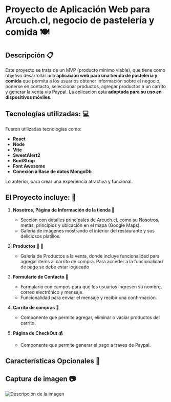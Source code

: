 # Proyecto de Aplicación Web para Arcuch.cl, negocio de pastelería y comida 🍽️

## Descripción 📋

Este proyecto se trata de un MVP (producto mínimo viable), que tiene como objetivo desarrollar una **aplicación web para una tienda de pastelería y comida** que permita a los usuarios obtener información sobre el negocio, ponerse en contacto, seleccionar productos, agregar productos a un carrito y generar la venta vía Paypal. La aplicación esta **adaptada para su uso en dispositivos móviles**.

## Tecnologías utilizadas: :computer:
Fueron utilizadas tecnologías como:
- **React**
- **Node**
- **Vite**
- **SweetAlert2**
- **BootStrap**
- **Font Awesome**
- **Conexión a Base de datos MongoDb**

Lo anterior, para crear una experiencia atractiva y funcional.

## El Proyecto incluye:  📜

1. **Nosotros, Página de Información de la tienda 🏰**
   - Sección con detalles principales de Arcuch.cl, como su Nosotros, metas, principios y ubicación en el mapa (Google Maps).
   - Galería de imágenes mostrando el interior del restaurante y sus deliciosos platillos.

2. **Productos 🍰 🥞**
   - Galería de Productos a la venta, donde incluye funcionalidad para agregar items al carrito de compra. Para acceder a la funcionalidad de pago se debe estar logueado

3. **Formulario de Contacto 📝**
   - Formulario con campos para que los usuarios ingresen su nombre, correo electrónico y mensaje.
   - Funcionalidad para enviar el mensaje y recibir una confirmación.
  
4. **Carrito de compras 🛒**
   - Componente que permite agregar, eliminar o vaciar productos del carrito.
  
5. **Página de CheckOut 💰**
   - Componente que permite generar el pago a traves de Paypal.
  
  
## Características Opcionales 🌟


## Captura de imagen :camera:

![Descripción de la imagen](/public/Restaurant-pablomad.netlify.png)

